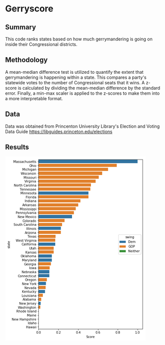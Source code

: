 # Gerryscore

## Summary
This code ranks states based on how much gerrymandering is going on inside their Congressional districts. 

## Methodology
A mean-median difference test is utilized to quantify the extent that gerrymandering is happening within a state. This compares a party's statewide votes to the number of Congressional seats that it wins. A z-score is calculated by dividing the mean-median difference by the standard error. Finally, a min-max scaler is applied to the z-scores to make them into a more interpretable format.

## Data
Data was obtained from Princenton University Library's Election and Voting Data Guide
https://libguides.princeton.edu/elections 

## Results
![Results](https://github.com/nbucklin/gerryscore/blob/master/Bar%20Chart.png)

